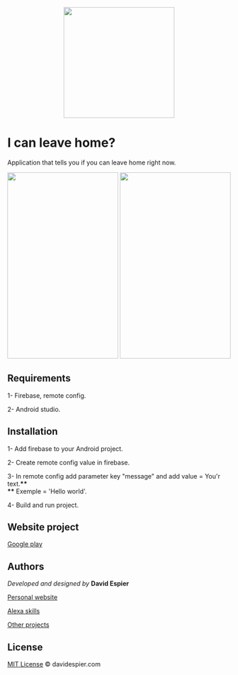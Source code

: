 <p align="center">
  <img width="250" height="250" src="http://davidespier.com/github/puedo-android/quedarme-casa.jpg">
</p>


# I can leave home?

Application that tells you if you can leave home right now.


<p><img width="250" height="420" src="http://davidespier.com/github/puedo-android/puedosalir.jpg">
<img width="250" height="420" src="http://davidespier.com/github/puedo-android/puedosalir1.jpg"></p>

## Requirements

  1- Firebase, remote config.
  
  2- Android studio.
  

## Installation

  1- Add firebase to your Android project.
  
  2- Create remote config value in firebase.
  
  3- In remote config add parameter key "message" and add value = You'r text.__**__ <br>
  __**__ Exemple = 'Hello world'.
  
  4- Build and run project.
  

## Website project

[Google play](https://play.google.com/store/apps/details?id=com.davidespier.puedosalirdecasa)


## Authors

 *Developed and designed by*  **David Espier**


[Personal website](https://davidespier.com)

[Alexa skills](https://www.amazon.es/s?k=davidespier&i=alexa-skills)
        
[Other projects](https://github.com/davidespier?tab=repositories)


## License


[MIT License](https://choosealicense.com/licenses/mit/) © davidespier.com

